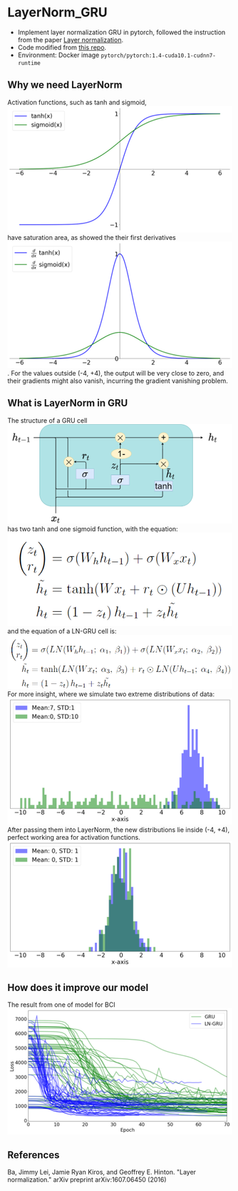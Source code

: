 # LayerNorm_GRU
* Implement layer normalization GRU in pytorch, followed the instruction from the paper [Layer normalization](https://arxiv.org/abs/1607.06450).
* Code modified from [this repo](https://github.com/seba-1511/lstms.pth/blob/master/lstms/lstm.py).
* Environment: Docker image ```pytorch/pytorch:1.4-cuda10.1-cudnn7-runtime```

## Why we need LayerNorm

Activation functions, such as tanh and sigmoid, ![](/Figures/sigmoid_and_tanh.png) have saturation area, as showed the their first derivatives ![](/Figures/derivative_sigmoid_and_tanh.png). For the values outside (-4, +4), the output will be very close to zero, and their gradients might also vanish, incurring the gradient vanishing problem.  

## What is LayerNorm in GRU

The structure of a GRU cell ![](/Figures/GRU_cell.png) has two tanh and one sigmoid function, with the equation: ![](/Figures/GRU_eq.png) and the equation of a LN-GRU cell is: ![](/Figures/LN-GRU_eq.png)  
For more insight, where we simulate two extreme distributions of data:
![](/Figures/activation_histogram_before.png)
After passing them into LayerNorm, the new distributions lie inside (-4, +4), perfect working area for activation functions.
![](/Figures/activation_histogram_after.png)

## How does it improve our model

The result from one of model for BCI 
![](/Figures/loss_to_epoch.png)

## References
Ba, Jimmy Lei, Jamie Ryan Kiros, and Geoffrey E. Hinton. "Layer normalization." arXiv preprint arXiv:1607.06450 (2016)